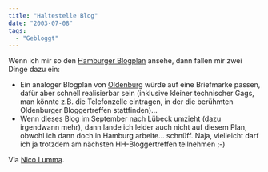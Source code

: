 ```yaml
---
title: "Haltestelle Blog"
date: "2003-07-08"
tags:
  - "Gebloggt"
---
```


Wenn ich mir so den [Hamburger Blogplan](http://hamburg.blogplan.de/ "Blogplan Hamburg") ansehe, dann fallen mir zwei Dinge dazu ein:

- Ein analoger Blogplan von [Oldenburg](http://www.oldenburg.de) würde auf eine Briefmarke passen, dafür aber schnell realisierbar sein (inklusive kleiner technischer Gags, man könnte z.B. die Telefonzelle eintragen, in der die berühmten Oldenburger Bloggertreffen stattfinden)…
- Wenn dieses Blog im September nach Lübeck umzieht (dazu irgendwann mehr), dann lande ich leider auch nicht auf diesem Plan, obwohl ich dann doch in Hamburg arbeite… schnüff. Naja, vielleicht darf ich ja trotzdem am nächsten HH-Bloggertreffen teilnehmen ;-)

Via [Nico Lumma](http://lumma.de/mt/archives/000360.html).
